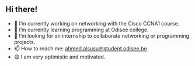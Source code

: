 ## Hi there!

- 🔭 I’m currently working on networking with the Cisco CCNA1 course.
- 🌱 I’m currently learning programming at Odisee college.
- 👯 I’m looking for an internship to collaborate networking or programming projects.
- 📫 How to reach me: ahmed.alsusu@student.odisee.be
- 😄 I am very optimistic and motivated.
